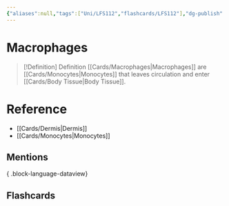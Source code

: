```yaml
---
{"aliases":null,"tags":["Uni/LFS112","flashcards/LFS112"],"dg-publish":true,"permalink":"/cards/macrophages/","dgPassFrontmatter":true}
---
```


# Macrophages

> [!Definition] Definition
> [[Cards/Macrophages\|Macrophages]] are [[Cards/Monocytes\|Monocytes]] that leaves circulation and enter [[Cards/Body Tissue\|Body Tissue]].

# Reference

- [[Cards/Dermis\|Dermis]]
- [[Cards/Monocytes\|Monocytes]]

## Mentions


{ .block-language-dataview}

## Flashcards